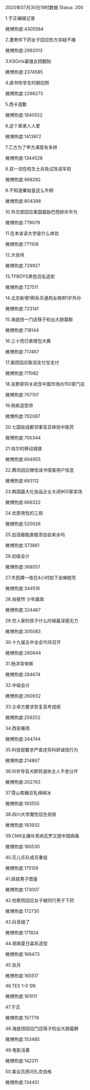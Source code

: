 2020年07月30日19时数据
Status: 200

1.于正编辑记录

微博热度:4305584

2.遭男伴下药女子回应检方存疑不捕

微博热度:2992013

3.KSGirls最强女团翻拍

微博热度:2374585

4.虞书欣学生时期旧照

微博热度:2298273

5.西卡道歉

微博热度:1840552

6.这个弟弟人人爱

微博热度:1413972

7.乙方为了甲方满意有多拼

微博热度:1344528

8.双一流在校生士兵免试攻读军校

微博热度:988282

9.不知道秦始皇这么牛掰

微博热度:804398

10.外交部回应美国威胁巴西排斥华为

微博热度:779079

11.在本省读大学是什么体验

微博热度:771108

12.大张伟

微博热度:729927

13.TFBOYS黑色羽毛造型

微博热度:727511

14.北京新增1例系天通苑女病例1岁外孙

微博热度:723141

15.海底捞一门店筷子检出大肠菌群

微博热度:718144

16.三十而已表情包大赛

微博热度:717467

17.美团回应取消支付宝支付

微博热度:711082

18.吉野家将关闭含中国市场内150家门店

微博热度:707107

19.杨紫造型师

微博热度:702087

20.七国驻成都领事官员体验中医药

微博热度:700344

21.哈尔的移动城堡

微博热度:694955

22.腾讯回应微信读书侵害用户信息

微博热度:693112

23.韩国最大化妆品企业关闭900家卖场

微博热度:666322

24.优质男性的三观

微博热度:520026

25.加湿器能直接添加自来水吗

微博热度:373861

26.初级会计

微博热度:368557

27.市民蹲一夜花4小时拍下金蝉脱壳

微博热度:344516

28.翁斐然 少年嬴政

微博热度:324467

29.穷人家的孩子什么时候最深感无力

微博热度:305083

30.十九届五中全会10月召开

微博热度:290844

31.杨洋背带裤

微博热度:284674

32.中级会计

微博热度:260932

33.仝卓方要求恢复高考成绩

微博热度:256252

34.西安暴雨

微博热度:244744

35.科技部要求严查违背科研诚信行为

微博热度:214867

36.10岁导盲犬即将退休主人不舍分开

微博热度:202763

37.雪山焦糖豆乳绵绵冰

微博热度:193555

38.四川大学魔性招生视频

微博热度:183932

39.CNN主播斥责纳瓦罗又提中国病毒

微博热度:180530

40.花儿乐队成员重组

微博热度:175159

41.妖娆男子图鉴

微博热度:173007

42.检察院回应女子被同行男子下药

微博热度:172730

43.抖音崩了

微博热度:171924

44.郑爽夏日森系造型

微博热度:168473

45.张月

微博热度:165517

46.TES 1-0 SN

微博热度:161011

47.于正

微博热度:157776

48.海底捞回应门店筷子检出大肠菌群

微博热度:153485

49.电影活着

微博热度:142311

50.美议员质问扎克伯格

微博热度:134451

